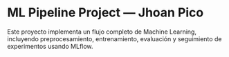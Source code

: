 # ML Pipeline Project — Jhoan Pico

Este proyecto implementa un flujo completo de Machine Learning, incluyendo preprocesamiento, entrenamiento, evaluación y seguimiento de experimentos usando MLflow.
